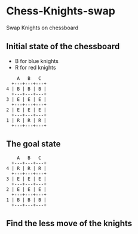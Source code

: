 # Chess-Knights-swap
Swap Knights on chessboard

## Initial state of the chessboard
- B for blue knights
- R for red knights

  
```  
    A   B   C
  +---+---+---+
4 | B | B | B |
  +---+---+---+
3 | E | E | E |
  +---+---+---+
2 | E | E | E |
  +---+---+---+
1 | R | R | R |
  +---+---+---+

```

## The goal state

```
    A   B   C
  +---+---+---+
4 | R | R | R |
  +---+---+---+
3 | E | E | E |
  +---+---+---+
2 | E | E | E |
  +---+---+---+
1 | B | B | B |
  +---+---+---+
```

## Find the less move of the knights
